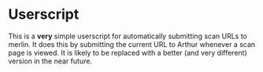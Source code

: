 Userscript
==========
This is a **very** simple userscript for automatically submitting scan URLs to merlin. It does this by submitting the current URL to Arthur whenever a scan page is viewed. It is likely to be replaced with a better (and very different) version in the near future.
